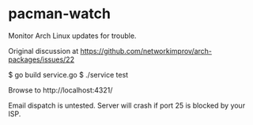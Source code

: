 pacman-watch
============

Monitor Arch Linux updates for trouble.

Original discussion at https://github.com/networkimprov/arch-packages/issues/22

$ go build service.go
$ ./service test

Browse to http://localhost:4321/

Email dispatch is untested. Server will crash if port 25 is blocked by your ISP.

